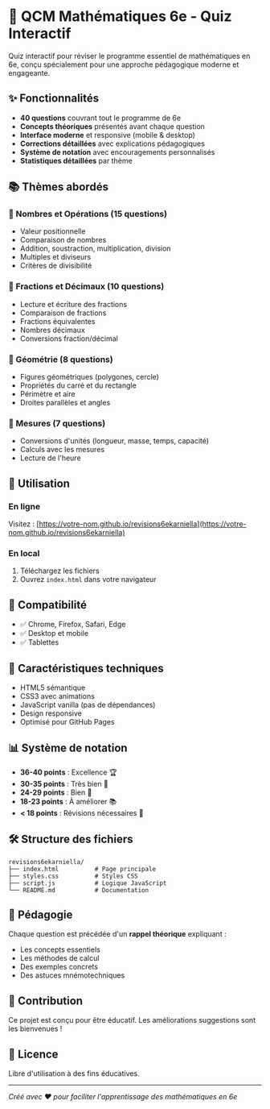 # 🎯 QCM Mathématiques 6e - Quiz Interactif

Quiz interactif pour réviser le programme essentiel de mathématiques en 6e, conçu spécialement pour une approche pédagogique moderne et engageante.

## ✨ Fonctionnalités

- **40 questions** couvrant tout le programme de 6e
- **Concepts théoriques** présentés avant chaque question
- **Interface moderne** et responsive (mobile & desktop)
- **Corrections détaillées** avec explications pédagogiques
- **Système de notation** avec encouragements personnalisés
- **Statistiques détaillées** par thème

## 📚 Thèmes abordés

### 🔢 Nombres et Opérations (15 questions)
- Valeur positionnelle
- Comparaison de nombres
- Addition, soustraction, multiplication, division
- Multiples et diviseurs
- Critères de divisibilité

### 🍕 Fractions et Décimaux (10 questions)
- Lecture et écriture des fractions
- Comparaison de fractions
- Fractions équivalentes
- Nombres décimaux
- Conversions fraction/décimal

### 📐 Géométrie (8 questions)
- Figures géométriques (polygones, cercle)
- Propriétés du carré et du rectangle
- Périmètre et aire
- Droites parallèles et angles

### 📏 Mesures (7 questions)
- Conversions d'unités (longueur, masse, temps, capacité)
- Calculs avec les mesures
- Lecture de l'heure

## 🚀 Utilisation

### En ligne
Visitez : [https://votre-nom.github.io/revisions6ekarniella](https://votre-nom.github.io/revisions6ekarniella)

### En local
1. Téléchargez les fichiers
2. Ouvrez `index.html` dans votre navigateur

## 📱 Compatibilité

- ✅ Chrome, Firefox, Safari, Edge
- ✅ Desktop et mobile
- ✅ Tablettes

## 🎨 Caractéristiques techniques

- HTML5 sémantique
- CSS3 avec animations
- JavaScript vanilla (pas de dépendances)
- Design responsive
- Optimisé pour GitHub Pages

## 📊 Système de notation

- **36-40 points** : Excellence 🏆
- **30-35 points** : Très bien 🌟  
- **24-29 points** : Bien 💪
- **18-23 points** : À améliorer 📚
- **< 18 points** : Révisions nécessaires 🚀

## 🛠️ Structure des fichiers

```
revisions6ekarniella/
├── index.html          # Page principale
├── styles.css          # Styles CSS
├── script.js           # Logique JavaScript
└── README.md           # Documentation
```

## 🎯 Pédagogie

Chaque question est précédée d'un **rappel théorique** expliquant :
- Les concepts essentiels
- Les méthodes de calcul
- Des exemples concrets
- Des astuces mnémotechniques

## 🤝 Contribution

Ce projet est conçu pour être éducatif. Les améliorations suggestions sont les bienvenues !

## 📄 Licence

Libre d'utilisation à des fins éducatives.

---

*Créé avec ❤️ pour faciliter l'apprentissage des mathématiques en 6e*